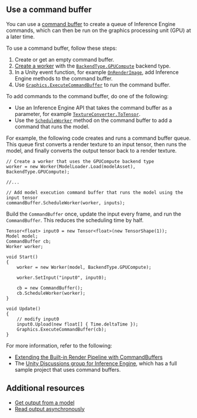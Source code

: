## Use a command buffer

You can use a [command buffer](https://docs.unity3d.com/ScriptReference/Rendering.CommandBuffer.html) to create a queue of Inference Engine commands, which can then be run on the graphics processing unit (GPU) at a later time.

To use a command buffer, follow these steps:

1. Create or get an empty command buffer.
2. [Create a worker](create-an-engine.md) with the [`BackendType.GPUCompute`](xref:Unity.InferenceEngine.BackendType.GPUCompute) backend type.
3. In a Unity event function, for example [`OnRenderImage`](xref:MonoBehaviour.OnRenderImage), add Inference Engine methods to the command buffer.
4. Use [`Graphics.ExecuteCommandBuffer`](xref:UnityEngine.Rendering.ScriptableRenderContext.ExecuteCommandBuffer(UnityEngine.Rendering.CommandBuffer)) to run the command buffer.

To add commands to the command buffer, do one of the following:

- Use an Inference Engine API that takes the command buffer as a parameter, for example [`TextureConverter.ToTensor`](xref:Unity.InferenceEngine.TextureConverter.ToTensor*).
- Use the [`ScheduleWorker`](xref:Unity.InferenceEngine.CommandBufferWorkerExtensions.ScheduleWorker*) method on the command buffer to add a command that runs the model.

For example, the following code creates and runs a command buffer queue. This queue first converts a render texture to an input tensor, then runs the model, and finally converts the output tensor back to a render texture.

```
// Create a worker that uses the GPUCompute backend type
worker = new Worker(ModelLoader.Load(modelAsset), BackendType.GPUCompute);

//...

// Add model execution command buffer that runs the model using the input tensor
commandBuffer.ScheduleWorker(worker, inputs);
```

Build the `CommandBuffer` once, update the input every frame, and run the `CommandBuffer`. This reduces the scheduling time by half.

```
Tensor<float> input0 = new Tensor<float>(new TensorShape(1));
Model model;
CommandBuffer cb;
Worker worker;

void Start()
{
    worker = new Worker(model, BackendType.GPUCompute);

    worker.SetInput("input0", input0);

    cb = new CommandBuffer();
    cb.ScheduleWorker(worker);
}

void Update()
{
    // modify input0
    input0.Upload(new float[] { Time.deltaTime });
    Graphics.ExecuteCommandBuffer(cb);
}
```

For more information, refer to the following:

- [Extending the Built-in Render Pipeline with CommandBuffers](https://docs.unity3d.com/Documentation/Manual/GraphicsCommandBuffers.html)
- The [Unity Discussions group for Inference Engine](https://discussions.unity.com/c/10), which has a full sample project that uses command buffers.

## Additional resources

* [Get output from a model](get-the-output.md)
* [Read output asynchronously](read-output-async.md)